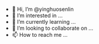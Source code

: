 - 👋 Hi, I’m @yinghuosenlin
- 👀 I’m interested in ...
- 🌱 I’m currently learning ...
- 💞️ I’m looking to collaborate on ...
- 📫 How to reach me ...

<!---
yinghuosenlin/yinghuosenlin is a ✨ special ✨ repository because its `README.md` (this file) appears on your GitHub profile.
You can click the Preview link to take a look at your changes.
--->
